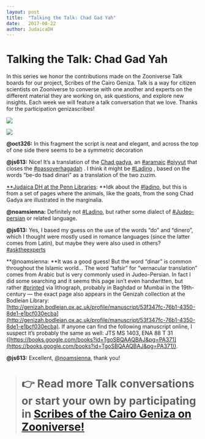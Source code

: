 ```yaml
---
layout: post
title:  "Talking the Talk: Chad Gad Yah"
date:   2017-08-22
author: JudaicaDH
---
```

# Talking the Talk: Chad Gad Yah

In this series we honor the contributions made on the Zooniverse Talk boards for our project, Scribes of the Cairo Geniza. Talk is a way for citizen scientists on Zooniverse to converse with one another and experts on the different material they are working on, ask questions, and explore new insights. Each week we will feature a talk conversation that we love. Thanks for the participation genizascribes!

![](https://cdn-images-1.medium.com/max/4984/1*93aZWzvT8lT0beTYbPwJKA.png)

![](https://cdn-images-1.medium.com/max/4984/1*93aZWzvT8lT0beTYbPwJKA.png)

**@oct326:** In this fragment the script is neat and elegant, and across the top of one side there seems to be a symmetric decoration

**@js613:** Nice! It’s a translation of the [Chad gadya](https://en.wikipedia.org/wiki/Chad_Gadya), an [#aramaic](https://www.zooniverse.org/projects/judaicadh/scribes-of-the-cairo-geniza/talk/tags/aramaic) [#piyyut](https://www.zooniverse.org/projects/judaicadh/scribes-of-the-cairo-geniza/talk/tags/piyyut) that closes the [#passoverhagadah](https://www.zooniverse.org/projects/judaicadh/scribes-of-the-cairo-geniza/talk/tags/passoverhagadah) . I think it might be [#Ladino](https://www.zooniverse.org/projects/judaicadh/scribes-of-the-cairo-geniza/talk/tags/Ladino) , based on the words “be-do tsad dinari” as a translation of the two zuzim.

[**Judaica DH at the Penn Libraries](undefined): **Idk about the [#ladino](https://www.zooniverse.org/projects/judaicadh/scribes-of-the-cairo-geniza/talk/tags/ladino), but this is from a set of pages where the animals, like the goats, from the song Chad Gadya are illustrated in the marginalia.

**@noamsienna:** Definitely not [#Ladino](https://www.zooniverse.org/projects/judaicadh/scribes-of-the-cairo-geniza/talk/tags/Ladino), but rather some dialect of [#Judeo-persian](https://www.zooniverse.org/projects/judaicadh/scribes-of-the-cairo-geniza/talk/tags/Judeo-persian) or related language.

**@js613:** Yes, I based my guess on the use of the words “do” and “dinero”, which I thought were mostly used in romance languages (since the latter comes from Latin), but maybe they were also used in others? [#asktheexperts](https://www.zooniverse.org/projects/judaicadh/scribes-of-the-cairo-geniza/talk/tags/asktheexperts)

**@noamsienna: **It was a good guess! But the word “dinar” is common throughout the Islamic world… The word “tafsir” for “vernacular translation” comes from Arabic but is very commonly used in Judeo-Persian. In fact I did some searching and it seems this page isn’t even handwritten, but rather [#printed](https://www.zooniverse.org/projects/judaicadh/scribes-of-the-cairo-geniza/talk/tags/printed) via lithograph, probably in Baghdad or Mumbai in the 19th-century — the exact page also appears in the Genizah collection at the Bodleian Library: [http://genizah.bodleian.ox.ac.uk/profile/manuscript/53f347fc-76b1-4350-8de1-e1bcf030ecba](http://genizah.bodleian.ox.ac.uk/profile/manuscript/53f347fc-76b1-4350-8de1-e1bcf030ecba). If anyone can find the following manuscript online, I suspect it’s probably the same as well: JTS MS 1403, ENA 88 T 31 ([https://books.google.com/books?id=TgoSBQAAQBAJ&pg=PA371](https://books.google.com/books?id=TgoSBQAAQBAJ&pg=PA371)).

**@js613:** Excellent, [@noamsienna](https://www.zooniverse.org/users/noamsienna), thank you!
> # **👉 Read more Talk conversations or start your own by participating in [Scribes of the Cairo Geniza on Zooniverse!](https://www.zooniverse.org/projects/judaicadh/scribes-of-the-cairo-geniza)**

